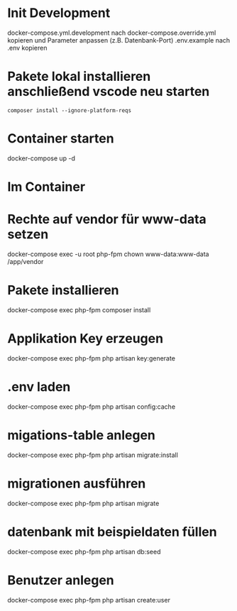 # Init Development
docker-compose.yml.development nach docker-compose.override.yml kopieren und Parameter anpassen (z.B. Datenbank-Port)
.env.example nach .env kopieren

# Pakete lokal installieren anschließend vscode neu starten
`composer install --ignore-platform-reqs`

# Container starten
docker-compose up -d

# Im Container
# Rechte auf vendor für www-data setzen
docker-compose exec -u root php-fpm chown www-data:www-data /app/vendor
# Pakete installieren
docker-compose exec php-fpm composer install
# Applikation Key erzeugen
docker-compose exec php-fpm php artisan key:generate
# .env laden
docker-compose exec php-fpm php artisan config:cache
# migations-table anlegen
docker-compose exec php-fpm php artisan migrate:install
# migrationen ausführen
docker-compose exec php-fpm php artisan migrate
# datenbank mit beispieldaten füllen
docker-compose exec php-fpm php artisan db:seed
# Benutzer anlegen
docker-compose exec php-fpm php artisan create:user
